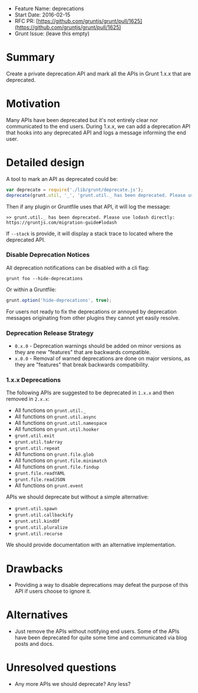 - Feature Name: deprecations
- Start Date: 2016-02-15
- RFC PR: [https://github.com/gruntjs/grunt/pull/1625](https://github.com/gruntjs/grunt/pull/1625)
- Grunt Issue: (leave this empty)

# Summary
[summary]: #summary

Create a private deprecation API and mark all the APIs in Grunt 1.x.x that are
deprecated.

# Motivation
[motivation]: #motivation

Many APIs have been deprecated but it's not entirely clear nor communicated to
the end users. During 1.x.x, we can add a deprecation API that hooks into any
deprecated API and logs a message informing the end user.

# Detailed design
[design]: #detailed-design

A tool to mark an API as deprecated could be:

```js
var deprecate = require('./lib/grunt/deprecate.js');
deprecate(grunt.util, '_', 'grunt.util._ has been deprecated. Please use "lodash" directly: https://gruntjs.com/migration-guide#lodash');
```

Then if any plugin or Gruntfile uses that API, it will log the message:

```shell
>> grunt.util._ has been deprecated. Please use lodash directly: https://gruntjs.com/migration-guide#lodash
```

If `--stack` is provide, it will display a stack trace to located where the
deprecated API.

### Disable Deprecation Notices

All deprecation notifications can be disabled with a cli flag:

```shell
grunt foo --hide-deprecations
```

Or within a Gruntfile:
```js
grunt.option('hide-deprecations', true);
```

For users not ready to fix the deprecations or annoyed by deprecation messages
originating from other plugins they cannot yet easily resolve.

### Deprecation Release Strategy

* `0.x.0` - Deprecation warnings should be added on minor versions as they are
new "features" that are backwards compatible.
* `x.0.0` - Removal of warned deprecations are done on major versions, as they
are "features" that break backwards compatibility.

### 1.x.x Deprecations

The following APIs are suggested to be deprecated in `1.x.x` and then removed
in `2.x.x`:

* All functions on `grunt.util._`
* All functions on `grunt.util.async`
* All functions on `grunt.util.namespace`
* All functions on `grunt.util.hooker`
* `grunt.util.exit`
* `grunt.util.toArray`
* `grunt.util.repeat`
* All functions on `grunt.file.glob`
* All functions on `grunt.file.minimatch`
* All functions on `grunt.file.findup`
* `grunt.file.readYAML`
* `grunt.file.readJSON`
* All functions on `grunt.event`

APIs we should deprecate but without a simple alternative:

* `grunt.util.spawn`
* `grunt.util.callbackify`
* `grunt.util.kindOf`
* `grunt.util.pluralize`
* `grunt.util.recurse`

We should provide documentation with an alternative implementation.

# Drawbacks
[drawbacks]: #drawbacks

* Providing a way to disable deprecations may defeat the purpose of this API if
  users choose to ignore it.

# Alternatives
[alternatives]: #alternatives

* Just remove the APIs without notifying end users. Some of the APIs have been
  deprecated for quite some time and communicated via blog posts and docs.

# Unresolved questions
[unresolved]: #unresolved-questions

* Any more APIs we should deprecate? Any less?
